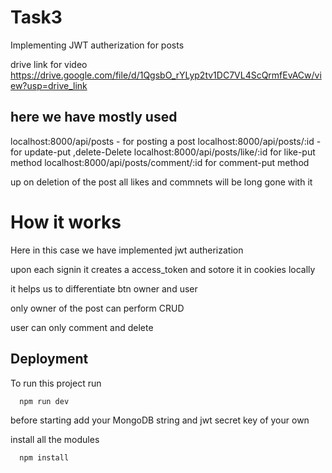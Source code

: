 
# Task3

Implementing JWT autherization for posts

drive link for video
https://drive.google.com/file/d/1QgsbO_rYLyp2tv1DC7VL4ScQrmfEvACw/view?usp=drive_link



## here we have mostly used
localhost:8000/api/posts - for posting a post
localhost:8000/api/posts/:id - for update-put ,delete-Delete
localhost:8000/api/posts/like/:id for like-put method
localhost:8000/api/posts/comment/:id for comment-put method

up on deletion of the post all likes and commnets will be long gone with it

# How it works

Here in this case we have implemented jwt autherization

upon each signin it creates a access_token and sotore it in cookies locally

it helps us to differentiate btn owner and user

only owner of the post can perform CRUD

user can only comment and delete


## Deployment

To run this project run

```bash
  npm run dev
```
before starting add your MongoDB string and jwt secret key of your own

install all the modules

```bash
  npm install
```

